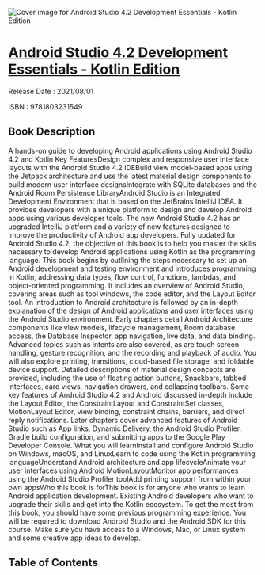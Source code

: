 ![Cover image for Android Studio 4.2 Development Essentials - Kotlin Edition](https://imgdetail.ebookreading.net/cover/cover/202109/EB9781803231549.jpg)

[Android Studio 4.2 Development Essentials - Kotlin Edition](https://ebookreading.net/view/book/Android+Studio+4.2+Development+Essentials+-+Kotlin+Edition-EB9781803231549_1.html "Android Studio 4.2 Development Essentials - Kotlin Edition")
====================================================================================================================

Release Date : 2021/08/01

ISBN : 9781803231549

Book Description
-----------------

A hands-on guide to developing Android applications using Android Studio 4.2 and Kotlin
Key FeaturesDesign complex and responsive user interface layouts with the Android Studio 4.2 IDEBuild view model-based apps using the Jetpack architecture and use the latest material design components to build modern user interface designsIntegrate with SQLite databases and the Android Room Persistence LibraryAndroid Studio is an Integrated Development Environment that is based on the JetBrains IntelliJ IDEA. It provides developers with a unique platform to design and develop Android apps using various developer tools. The new Android Studio 4.2 has an upgraded IntelliJ platform and a variety of new features designed to improve the productivity of Android app developers. Fully updated for Android Studio 4.2, the objective of this book is to help you master the skills necessary to develop Android applications using Kotlin as the programming language.
This book begins by outlining the steps necessary to set up an Android development and testing environment and introduces programming in Kotlin, addressing data types, flow control, functions, lambdas, and object-oriented programming. It includes an overview of Android Studio, covering areas such as tool windows, the code editor, and the Layout Editor tool. An introduction to Android architecture is followed by an in-depth explanation of the design of Android applications and user interfaces using the Android Studio environment.
Early chapters detail Android Architecture components like view models, lifecycle management, Room database access, the Database Inspector, app navigation, live data, and data binding. Advanced topics such as intents are also covered, as are touch screen handling, gesture recognition, and the recording and playback of audio. You will also explore printing, transitions, cloud-based file storage, and foldable device support.
Detailed descriptions of material design concepts are provided, including the use of floating action buttons, Snackbars, tabbed interfaces, card views, navigation drawers, and collapsing toolbars. Some key features of Android Studio 4.2 and Android discussed in-depth include the Layout Editor, the ConstraintLayout and ConstraintSet classes, MotionLayout Editor, view binding, constraint chains, barriers, and direct reply notifications. Later chapters cover advanced features of Android Studio such as App links, Dynamic Delivery, the Android Studio Profiler, Gradle build configuration, and submitting apps to the Google Play Developer Console.
What you will learnInstall and configure Android Studio on Windows, macOS, and LinuxLearn to code using the Kotlin programming languageUnderstand Android architecture and app lifecycleAnimate your user interfaces using Android MotionLayoutMonitor app performances using the Android Studio Profiler toolAdd printing support from within your own appsWho this book is forThis book is for anyone who wants to learn Android application development. Existing Android developers who want to upgrade their skills and get into the Kotlin ecosystem.
To get the most from this book, you should have some previous programming experience. You will be required to download Android Studio and the Android SDK for this course. Make sure you have access to a Windows, Mac, or Linux system and some creative app ideas to develop.


Table of Contents
-----------------

